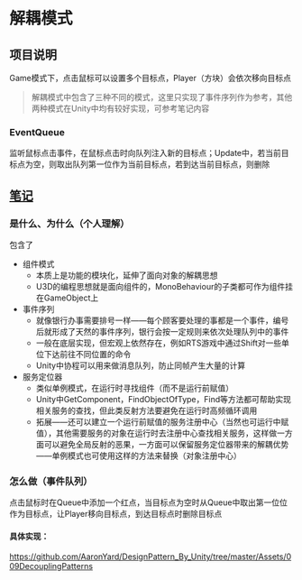 # 解耦模式

## 项目说明

Game模式下，点击鼠标可以设置多个目标点，Player（方块）会依次移向目标点

> 解耦模式中包含了三种不同的模式，这里只实现了事件序列作为参考，其他两种模式在Unity中均有较好实现，可参考笔记内容

### EventQueue

监听鼠标点击事件，在鼠标点击时向队列注入新的目标点；Update中，若当前目标点为空，则取出队列第一位作为当前目标点，若到达当前目标点，则删除

## [笔记](https://www.aaronyard.top/decoupling-patterns.html)

### 是什么、为什么（个人理解）

包含了

- 组件模式
  - 本质上是功能的模块化，延伸了面向对象的解耦思想
  - U3D的编程思想就是面向组件的，MonoBehaviour的子类都可作为组件挂在GameObject上
- 事件序列
  - 就像银行办事需要排号一样——每个顾客要处理的事都是一个事件，编号后就形成了天然的事件序列，银行会按一定规则来依次处理队列中的事件
  - 一般在底层实现，但宏观上依然存在，例如RTS游戏中通过Shift对一些单位下达前往不同位置的命令
  - Unity中协程可以用来做消息队列，防止同帧产生大量的计算
- 服务定位器
  - 类似单例模式，在运行时寻找组件（而不是运行前赋值）
  - Unity中GetComponent，FindObjectOfType，Find等方法都可帮助实现相关服务的查找，但此类反射方法要避免在运行时高频循环调用
  - 拓展——还可以建立一个运行前赋值的服务注册中心（当然也可运行中赋值），其他需要服务的对象在运行时去注册中心查找相关服务，这样做一方面可以避免全局反射的恶果，一方面可以保留服务定位器带来的解耦优势——单例模式也可使用这样的方法来替换（对象注册中心）

### 怎么做（事件队列）

点击鼠标时在Queue中添加一个红点，当目标点为空时从Queue中取出第一位位作为目标点，让Player移向目标点，到达目标点时删除目标点

#### 具体实现：

https://github.com/AaronYard/DesignPattern_By_Unity/tree/master/Assets/009DecouplingPatterns